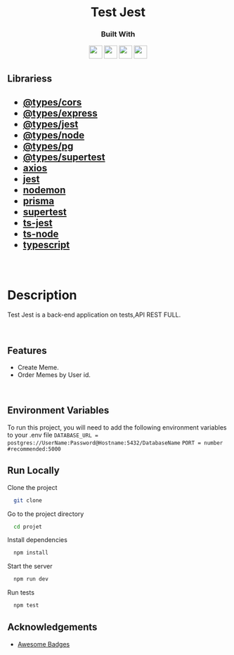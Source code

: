 <h1 align="center">
  Test Jest
</h1>
<div align="center">

  <h3>Built With</h3>

  <img src="https://img.shields.io/badge/Postgres-316192?style=for-the-badge&logo=Postgresql&logoColor=white" height="30px"/>
  <img src="https://img.shields.io/badge/JavaScript-FFFF00?style=for-the-badge&logo=javaScript&logoColor=black" height="30px"/>
  <img src="https://img.shields.io/badge/Node.js-43853D?style=for-the-badge&logo=node.js&logoColor=white" height="30px"/>  
  <img src="https://img.shields.io/badge/Express.js-404D59?style=for-the-badge&logo=express&logoColor=white" height="30px"/>
  
  <!-- Badges source: https://dev.to/envoy_/150-badges-for-github-pnk -->
</div>
<h2>Librariess<h2>

- [@types/cors](https://www.npmjs.com/package/@types/cors)
- [@types/express](https://www.npmjs.com/package/@types/express)
- [@types/jest](https://www.npmjs.com/package/@types/jest)
- [@types/node](https://www.npmjs.com/package/@types/node)
- [@types/pg](https://www.npmjs.com/package/types/pg)
- [@types/supertest](https://www.npmjs.com/package/@types/supertest)
- [axios](https://www.npmjs.com/package/axios)
- [jest](https://www.npmjs.com/package/jest)
- [nodemon](https://www.npmjs.com/package/nodemon)
- [prisma](https://www.npmjs.com/package/prisma)
- [supertest](https://www.npmjs.com/package/supertest)
- [ts-jest](https://www.npmjs.com/package/ts-jest)
- [ts-node](https://www.npmjs.com/package/ts-node)
- [typescript](https://www.npmjs.com/package/typescript)
<br/>

# Description

Test Jest is a back-end application on tests,API REST FULL.

</br>

## Features

-   Create Meme.
-   Order Memes by User id.

</br>

## Environment Variables

To run this project, you will need to add the following environment variables to your .env file
`DATABASE_URL = postgres://UserName:Password@Hostname:5432/DatabaseName`
`PORT = number #recommended:5000` 
</br>

## Run Locally
Clone the project
```bash
  git clone 
```
Go to the project directory
```bash
  cd projet
```
Install dependencies
```bash
  npm install
```
Start the server
```bash
  npm run dev
```
Run tests
```bash
  npm test
```

## Acknowledgements
-   [Awesome Badges](https://github.com/Envoy-VC/awesome-badges)
</br>

<!-- 
// build: Changes that affect the build system or external dependencies (example scopes: gulp, broccoli, npm)
// ci: Changes to our CI configuration files and scripts (example scopes: Travis, Circle, BrowserStack, SauceLabs)
// docs: Documentation only changes
// feat: A new feature
// fix: A bug fix
// perf: A code change that improves performance
// refactor: A code change that neither fixes a bug nor adds a feature
// style: Changes that do not affect the meaning of the code (white-space, formatting, missing semi-colons, etc)
// test: Adding missing tests or correcting existing tests 

DEV OPS
Planejamento: Planejar o produto em sí, PI, iterações/sprints que será necessaria para entregar o produto para o cliente.

Código: Começar a implementação técnica do produto.

Build: Preparar seu produto para rodar.

Teste: Testes automatizados, testes integrados e Testes em outros ambientes.

Release: Lançamento oficial do produto.

Deploy: Subir o codigo para os ambientes. (Devs/Teste Integrado/Homologação/Produção)

Operação/Monitoramento: Operação trabalha junto com monitoramento, é garantir que caso ocorra algum problema,
ele seja corrigido, voltando para a parte do planejamento para que não ocorra novamente.

-->
